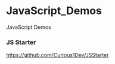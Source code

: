 # JavaScript_Demos

JavaScript Demos

<h3>JS Starter </h3>

https://github.com/Curious1Dev/JSStarter
